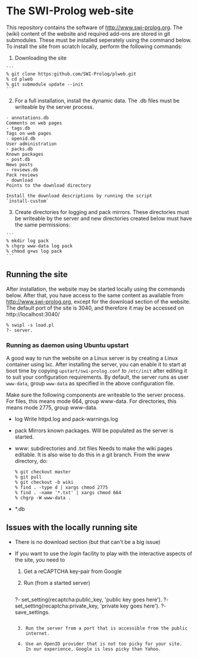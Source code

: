 # The SWI-Prolog web-site

This repository contains the software  of http://www.swi-prolog.org. The
(wiki) content of the website and  required   add-ons  are stored in git
submodules. These must be installed seperately  using the command below.
To  install  the  site  from  scratch  locally,  perform  the  following
commands:

  1. Downloading the site

    ```
    % git clone https:github.com/SWI-Prolog/plweb.git
    % cd plweb
    % git submodule update --init
    ```

  2. For a full installation, install the dynamic data.  The .db
    files must be writeable by the server process.

    - annotations.db
    Comments on web pages
    - tags.db
    Tags on web pages
    - openid.db
    User administration
    - packs.db
    Known packages
    - post.db
    News posts
    - reviews.db
    Pack reviews
    - download
    Points to the download directory

    Install the download descriptions by running the script
    `install-custom`

  3. Create directories for logging and pack mirrors.  These
     directories must be writeable by the server and new directories
     created below must have the same permissions:

    ```
    % mkdir log pack
    % chgrp www-data log pack
    % chmod g+ws log pack
    ```

## Running the site

After installation, the  website  may  be   started  locally  using  the
commands below. After that, you  have  access   to  the  same content as
available  from  http://www.swi-prolog.org,  except   for  the  download
section of the website. The  default  port   of  the  site  is 3040, and
therefore it may be accessed on http://localhost:3040/

  ```
  % swipl -s load.pl
  ?- server.
  ```

### Running as daemon using Ubuntu upstart

A good way to run the website on a   Linux server is by creating a Linux
container using lxc. After installing the server,   you can enable it to
start at boot time by   copying `upstart/swi-prolog.conf` to `/etc/init`
after editing it to suit your   configuration  requirements. By default,
the server runs as user `www-data`, group `www-data` as specified in the
above configuration file.

Make sure the following components are  writeable to the server process.
For files, this means mode 664,   group  www-data. For directories, this
means mode 2775, group www-data.

  - log
  Write httpd.log and pack-warnings.log

  - pack
  Mirrors known packages.  Will be populated as the server is started.

  - www: subdirectories and .txt files
  Needs to make the wiki pages editable.  It is also wise to do this in
  a git branch.  From the www directory, do:

    ```
    % git checkout master
    % git pull
    % git checkout -b wiki
    % find . -type d | xargs chmod 2775
    % find . -name '*.txt' | xargs chmod 664
    % chgrp -W www-data .
    ```

  - *.db


## Issues with the locally running site

  - There is no download section (but that can't be a big issue)

  - If you want to use the _login_ facility to play with the
    interactive aspects of the site, you need to

      1. Get a reCAPTCHA key-pair from Google

      2. Run (from a started server)

         ```
	 ?- set_setting(recaptcha:public_key, 'public key goes here').
	 ?- set_setting(recaptcha:private_key, 'private key goes here').
	 ?- save_settings.
	 ```

      3. Run the server from a port that is accessible from the public
         internet.

      4. Use an OpenID provider that is not too picky for your site.
         In our experience, Google is less picky than Yahoo.
